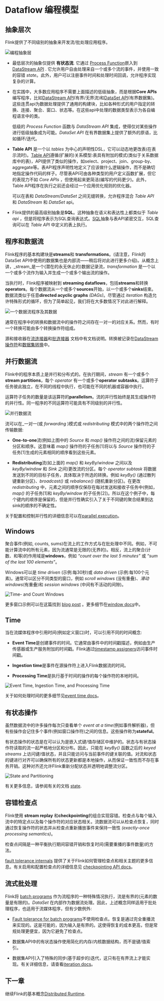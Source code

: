 

# Dataflow 编程模型

## 抽象层次

Flink提供了不同级别的抽象来开发流/批处理应用程序。

![编程抽象层](https://ci.apache.org/projects/flink/flink-docs-release-1.7/fig/levels_of_abstraction.svg)

*   最低层次的抽象仅提供 **有状态流**. 它通过 [Process Function](../dev/stream/operators/process_function.html)嵌入到 [DataStream API](../dev/datastream_api.html) . 它允许用户自由处理来自一个或多个流的事件，并使用一致的容错 _state_。此外，用户可以注册事件时间和处理时间回调，允许程序实现复杂的计算。

*   在实践中，大多数应用程序不需要上面描述的低级抽象，而是根据**Core APIs**编写程序，比如[DataStream API](../dev/datastream_api.html)(有界/无界流)和[DataSet API](../dev/batch/index.html)(有界数据集)。这些连贯api为数据处理提供了通用的构建块，比如各种形式的用户指定的转换、连接、聚合、窗口、状态等。在这些api中处理的数据类型表示为各自编程语言中的类。

    低级的 _Process Function_ 函数与 _DataStream API_ 集成，使得仅对某些操作进行低级抽象成为可能。_DataSet API_ 在有界数据集上提供了额外的原语，比如循环/迭代。

*   **Table API** 是一个以 _tables_ 为中心的声明性DSL，它可以动态地更改表(在表示流时)。[Table API](../dev/table_api.html)遵循(扩展的)关系模型:表具有附加的模式(类似于关系数据库中的表)，API提供了类似的操作，如select、project、join、group-by、aggregate等。表API程序声明性地定义了应该做什么逻辑操作，而不是确切地指定操作代码的样子。尽管表API可由各种类型的用户定义函数扩展，但它的表现力不如 _Core APIs_ ，但使用起来更简洁(编写的代码更少)。此外，Table API程序在执行之前还会经过一个应用优化规则的优化器。

    可以在表和 _DataStream_/_DataSet_ 之间无缝转换，允许程序混合 _Table API_ 和 _DataStream_ 和 _DataSet_ api。

*   Flink提供的最高级别抽象是**SQL**。这种抽象在语义和表达性上都类似于 _Table api_ ，但是将程序表示为SQL查询表达式。[SQL](../dev/table_api.html#sql)抽象与表API紧密交互，SQL查询可以在 _Table API_ 中定义的表上执行。

## 程序和数据流

Flink程序的基本构建块是**streams**和 **transformations**。(请注意，Flink的DataSet API中使用的数据集也是内部流——稍后将对此进行更多介绍)。从概念上讲，_stream_是一个(潜在的永无休止的)数据记录流，_transformation_ 是一个以一个或多个流作为输入并生成一个或多个输出流的操作。

当执行时，Flink程序被映射到 **streaming dataflows**，包括**streams**和转换**operators**。每个数据流从一个或多个**sources**开始，以一个或多个**sinks**结束。数据流类似于任意**directed acyclic graphs** _(DAGs)_。尽管通过 _iteration_ 构造允许特殊形式的循环，但为了简单起见，我们将在大多数情况下对此进行解释。

![一个数据流程序及其数据](https://ci.apache.org/projects/flink/flink-docs-release-1.7/fig/program_dataflow.svg)

通常在程序中的转换和数据流中的操作符之间存在一对一的对应关系。然而，有时一个转换可能由多个转换操作符组成。

源和接收器在[流连接器](../dev/connectors/index.html)和[批连接器](../dev/batch/connectors.html) 文档中有文档说明。转换被记录在[DataStream操作符](//ci.apache.org/projects/flink/flink-docs-release-1.7/dev/stream/operators/index.html)和[数据集转换](../dev/batch/dataset_transformations.html)中。

## 并行数据流

Flink中的程序本质上是并行和分布式的。在执行期间，_stream_ 有一个或多个**stream partitions**，每个 _operator_ 有一个或多个**operator subtasks**。运算符子任务彼此独立，在不同的线程中执行，也可能在不同的机器或容器中执行。

运算符子任务的数量是该运算符的**parallelism**。流的并行性始终是其生成操作符的并行性。同一程序的不同运算符可能具有不同级别的并行性。

![并行数据流](https://ci.apache.org/projects/flink/flink-docs-release-1.7/fig/parallel_dataflow.svg)

流可以在_一对一(或 _forwarding_ )模式或 _redistributing_ 模式中的两个操作符之间传输数据:

*   **One-to-one**流(例如上图中的 _Source_ 和 _map()_ 操作符之间的流)保留元素的分区和顺序。这意味着 _map()_ 操作符的子任务[1]将以与 _Source_ 操作符的子任务[1]生成的元素相同的顺序看到这些元素。

*   **Redistributing**流(如上面的 _map()_ 和 _keyBy/window_ 之间以及 _keyBy/window_ 和 _Sink_ 之间)更改流的分区。每个 _operator subtask_ 将数据发送到不同的目标子任务，具体取决于所选的转换。例如 _keyBy()_ (通过散列键重新分区)、_broadcast()_ 或 _rebalance()_ (随机重新分区)。在更改 _redistributing_ 中，元素之间的顺序仅保存在每对发送和接收子任务中(例如，_map()_ 的子任务[1]和 _keyBy/window_ 的子任务[2])。所以在这个例子中，每个键内的顺序是保留的，但是并行性确实引入了关于不同键的聚合结果到达sink的顺序的不确定性。

关于配置和控制并行性的详细信息可以在[parallel execution](../dev/parallel.html)。

## Windows

聚合事件(例如, counts, sums)在流上的工作方式与在批处理中不同。例如，不可能计算流中的所有元素，因为流通常是无限的(无界的)。相反，流上的聚合(计数、和等)的作用域是**windows**，例如 _“count over the last 5 minutes”_ 或 _“sum of the last 100 elements”_。

Windows可以是 _time driven_ (示例:每30秒)或 _data driven_ (示例:每100个元素)。通常可以区分不同类型的窗口，例如 _scroll windows_ (没有重叠)、_滑动windows_(有重叠)和 _session windows_ (中间有不活动的间隙)。

![Time- and Count Windows](https://ci.apache.org/projects/flink/flink-docs-release-1.7/fig/windows.svg)

更多窗口示例可以在这篇找到 [blog post](https://flink.apache.org/news/2015/12/04/Introducing-windows.html) 。更多细节在[window docs](../dev/stream/operators/windows.html)中。

## Time

当在流媒体程序中引用时间(例如定义窗口)时，可以引用不同的时间概念:

*   **Event Time**是创建事件的时间。它通常由事件中的时间戳描述，例如由生产传感器或生产服务附加的时间戳。Flink通过[timestamp assigners](//ci.apache.org/projects/flink/flink-docs-release-1.7/dev/event_timestamps_watermarks.html)访问事件时间戳。

*   **Ingestion time**是事件在源操作符上进入Flink数据流的时间。

*   **Processing Time**是执行基于时间的操作的每个操作符的本地时间。

![Event Time, Ingestion Time, and Processing Time](https://ci.apache.org/projects/flink/flink-docs-release-1.7/fig/event_ingestion_processing_time.svg)

关于如何处理时间的更多细节见[event time docs](//ci.apache.org/projects/flink/flink-docs-release-1.7/dev/event_time.html)。

## 有状态操作

虽然数据流中的许多操作每次只查看单个 _event at a time_(例如事件解析器)，但有些操作会记住多个事件(例如窗口操作符)之间的信息。这些操作称为**stateful**。

有状态操作的状态是在可以认为是嵌入式键/值存储区中维护的。状态与有状态操作符读取的流一起严格地分区和分布。因此，只能在 _keyBy()_ 函数之后的 _keyed streams_ 上访问键/值状态，并且只能访问与当前事件的键关联的值。对流和状态的键进行对齐可以确保所有的状态更新都是本地操作，从而保证一致性而不存在事务开销。这种对齐还允许Flink重新分配状态并透明地调整流分区。

![State and Partitioning](https://ci.apache.org/projects/flink/flink-docs-release-1.7/fig/state_partitioning.svg)

有关更多信息，请参阅有关的文档 [state](../dev/stream/state/index.html).

## 容错检查点

Flink使用 **stream replay** 和**checkpointing**的组合实现容错。检查点与每个输入流中的特定点以及每个操作符的对应状态相关。流数据流可以从检查点恢复，同时通过恢复操作符的状态并从检查点重新播放事件来保持一致性 _(exactly-once processing semantics)_。

检查点间隔是一种平衡执行期间容错开销和恢复时间(需要重播的事件数量)的方法。

[fault tolerance internals](//ci.apache.org/projects/flink/flink-docs-release-1.7/internals/stream_checkpointing.html) 提供了关于Flink如何管理检查点和相关主题的更多信息。有关启用和配置检查点的详细信息见 [checkpointing API docs](../dev/stream/state/checkpointing.html)。

## 流式批处理

Flink将 [batch programs](../dev/batch/index.html) 作为流程序的一种特殊情况执行，流是有界的(元素的数量是有限的)。_DataSet_ 在内部作为数据流处理。因此，上述概念同样适用于批处理程序，也适用于流媒体程序，但有少数例外:

*   [Fault tolerance for batch programs](../dev/batch/fault_tolerance.html)不使用检查点。恢复是通过完全重播流来实现的。这是可能的，因为输入是有界的。这使得恢复的成本更高，但是常规处理更便宜，因为它避免了检查点。

*   数据集API中的有状态操作使用简化的内存/内核数据结构，而不是键/值索引。

*   数据集API引入了特殊的同步(基于超步的)迭代，这只有在有界流上才能实现。有关详细信息，请查看[iteration docs](//ci.apache.org/projects/flink/flink-docs-release-1.7/dev/batch/iterations.html)。

## 下一章

继续Flink的基本概念[Distributed Runtime](runtime.html).

